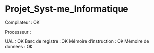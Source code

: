 # Projet_Syst-me_Informatique
Compilateur  :                              OK

Processeur   : 

UAL                   :      OK
Banc de registre      :      OK
Mémoire d'instruction :      OK
Mémoire de données    :      OK
